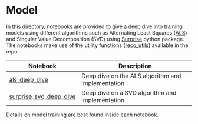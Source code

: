 # Model

In this directory, notebooks are provided to give a deep dive into training models using different algorithms such as 
 Alternating Least Squares ([ALS](https://spark.apache.org/docs/latest/api/python/_modules/pyspark/ml/recommendation.html#ALS)) and Singular Value Decomposition (SVD) using [Surprise](http://surpriselib.com/) python package. The notebooks make use of the utility functions ([reco_utils](../../reco_utils))
 available in the repo.

| Notebook | Description | 
| --- | --- | 
| [als_deep_dive](als_deep_dive.ipynb) | Deep dive on the ALS algorithm and implementation
| [surprise_svd_deep_dive](surprise_svd_deep_dive.ipynb) | Deep dive on a SVD algorithm and implementation

Details on model training are best found inside each notebook.